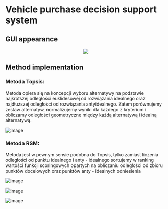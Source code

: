 # Vehicle purchase decision support system

## GUI appearance

<p align="center">
  <img src="https://user-images.githubusercontent.com/64035334/221970084-67a0c743-e303-4ca4-9263-03d5e40ac6a6.png">
</p>


## Method implementation

### Metoda Topsis:

Metoda opiera się na koncepcji wyboru alternatywy na podstawie najkrótszej odległości euklidesowej od rozwiązania idealnego oraz najdłuższej odległości od rozwiązania antyidealnego.
Zatem porównujemy zestaw alternatyw, normalizujemy wyniki dla każdego z kryterium i obliczamy odległości geometryczne między każdą alternatywą i idealną alternatywą.

![image](https://user-images.githubusercontent.com/64035334/221970931-aeb7b7c1-809e-4c0f-b0bb-4046f17e87eb.png)

### Metoda RSM:

Metoda jest w pewnym sensie podobna do Topsis, tylko zamiast liczenia odległości od punktu idealnego i anty - idealnego sortujemy w ranking wartości funkcji  scoringowych opartych na obliczaniu odległości od zbioru punktów docelowych oraz punktów anty - idealnych odniesienia

![image](https://user-images.githubusercontent.com/64035334/221971475-748a08ee-57cf-4082-af5b-4bdf5bd3d44f.png)

![image](https://user-images.githubusercontent.com/64035334/221971844-343b0633-2c63-4987-ac5c-47412e1ac82a.png)

![image](https://user-images.githubusercontent.com/64035334/221971971-ed1d1ecb-b1d2-4715-b4f9-50355c69664b.png)
